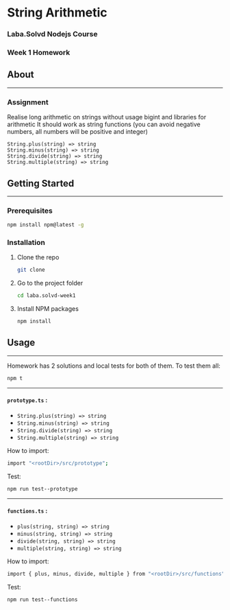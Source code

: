 # String Arithmetic

### Laba.Solvd Nodejs Course

### Week 1 Homework

## About

---

### Assignment

Realise long arithmetic on strings without usage bigint and libraries for arithmetic
It should work as string functions
(you can avoid negative numbers, all numbers will be positive and integer)

    String.plus(string) => string
    String.minus(string) => string
    String.divide(string) => string
    String.multiple(string) => string

## Getting Started

---

### Prerequisites

```sh
npm install npm@latest -g
```

### Installation

1. Clone the repo
   ```sh
   git clone
   ```
2. Go to the project folder

   ```sh
   cd laba.solvd-week1
   ```

3. Install NPM packages
   ```sh
   npm install
   ```

## Usage

---

Homework has 2 solutions and local tests for both of them. To test them all:

```sh
npm t
```

---

#### `prototype.ts` :

- `String.plus(string) => string`
- `String.minus(string) => string`
- `String.divide(string) => string`
- `String.multiple(string) => string`

How to import:

```sh
import "<rootDir>/src/prototype";
```

Test:

```sh
npm run test--prototype
```

---

#### `functions.ts` :

- `plus(string, string) => string`
- `minus(string, string) => string`
- `divide(string, string) => string`
- `multiple(string, string) => string`

How to import:

```sh
import { plus, minus, divide, multiple } from "<rootDir>/src/functions"
```

Test:

```sh
npm run test--functions
```
